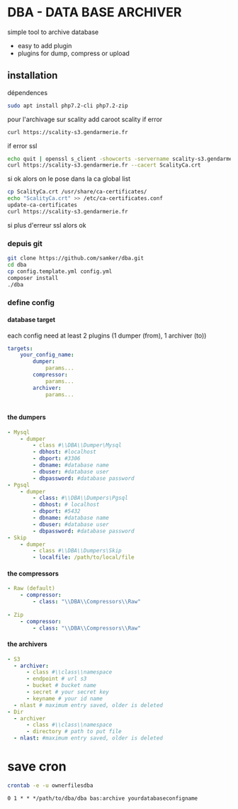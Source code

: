 # DBA - DATA BASE ARCHIVER

simple tool to archive database

- easy to add plugin
- plugins for dump, compress or upload

## installation

dépendences
```bash
sudo apt install php7.2-cli php7.2-zip
```

pour l'archivage sur scality
add caroot scality if error
```bash
curl https://scality-s3.gendarmerie.fr
```
if error ssl
```bash
echo quit | openssl s_client -showcerts -servername scality-s3.gendarmerie.fr -connect scality-s3.gendarmerie.fr:443 > ScalityCa.crt
curl https://scality-s3.gendarmerie.fr --cacert ScalityCa.crt
```
si ok alors on le pose dans la ca global list
```bash
cp ScalityCa.crt /usr/share/ca-certificates/
echo "ScalityCa.crt" >> /etc/ca-certificates.conf
update-ca-certificates
curl https://scality-s3.gendarmerie.fr
```
si plus d'erreur ssl alors ok
### depuis git
```bash
git clone https://github.com/samker/dba.git
cd dba
cp config.template.yml config.yml
composer install
./dba
```

### define config

#### database target

each config need at least 2 plugins (1 dumper (from), 1 archiver (to))

```yml
targets:
    your_config_name:
        dumper:
            params...
        compressor:
            params...
        archiver:
            params...
        
```

#### the dumpers
```yml
- Mysql
    - dumper
        - class #\\DBA\\Dumper\Mysql
        - dbhost: #localhost
        - dbport: #3306
        - dbname: #database name
        - dbuser: #database user
        - dbpassword: #database password
- Pgsql
    - dumper
        - class: #\\DBA\\Dumpers\Pgsql    
        - dbhost: # localhost
        - dbport: #5432
        - dbname: #database name
        - dbuser: #database user
        - dbpassword: #database password
- Skip
    - dumper
        - class #\\DBA\\Dumpers\Skip
        - localfile: /path/to/local/file 
```
#### the compressors
```yml
- Raw (default)
    - compressor:
        - class: "\\DBA\\Compressors\\Raw"
               
- Zip
    - compressor:
        - class: "\\DBA\\Compressors\\Raw"
```

#### the archivers
  ```yml
- S3
    - archiver:
        - class #\\class\\namespace    
        - endpoint # url s3
        - bucket # bucket name
        - secret # your secret key
        - keyname # your id name
	- nlast # maximum entry saved, older is deleted
- Dir
    - archiver
        - class #\\class\\namespace    
        - directory # path to put file
	- nlast: #maximum entry saved, older is deleted
```        
      
        
# save cron
```bash
crontab -e -u ownerfilesdba
```

```crontab 
0 1 * * */path/to/dba/dba bas:archive yourdatabaseconfigname
```

        
        
